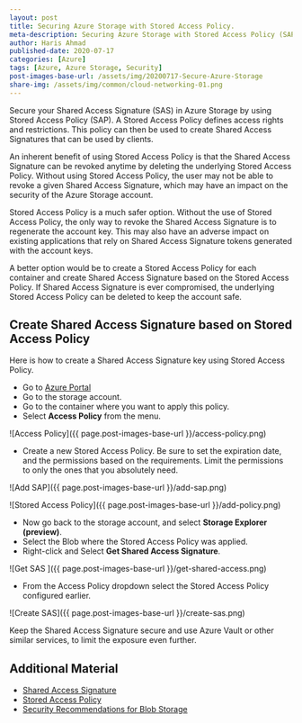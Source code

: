 ```yaml
---
layout: post
title: Securing Azure Storage with Stored Access Policy.
meta-description: Securing Azure Storage with Stored Access Policy (SAP) and Shared Access Token (SAS).
author: Haris Ahmad
published-date: 2020-07-17
categories: [Azure]
tags: [Azure, Azure Storage, Security]
post-images-base-url: /assets/img/20200717-Secure-Azure-Storage
share-img: /assets/img/common/cloud-networking-01.png
---
```


Secure your Shared Access Signature (SAS) in Azure Storage by using Stored Access Policy (SAP). A Stored Access Policy defines access rights and restrictions. This policy can then be used to create Shared Access Signatures that can be used by clients.

An inherent benefit of using Stored Access Policy is that the Shared Access Signature can be revoked anytime by deleting the underlying Stored Access Policy. Without using Stored Access Policy, the user may not be able to revoke a given Shared Access Signature, which may have an impact on the security of the Azure Storage account.

Stored Access Policy is a much safer option. Without the use of Stored Access Policy, the only way to revoke the Shared Access Signature is to regenerate the account key. This may also have an adverse impact on existing applications that rely on Shared Access Signature tokens generated with the account keys.

A better option would be to create a Stored Access Policy for each container and create Shared Access Signature based on the Stored Access Policy. If Shared Access Signature is ever compromised, the underlying Stored Access Policy can be deleted to keep the account safe.

## Create Shared Access Signature based on Stored Access Policy
Here is how to create a Shared Access Signature key using Stored Access Policy.
* Go to [Azure Portal](https://portal.azure.com)
* Go to the storage account.
* Go to the container where you want to apply this policy.
* Select **Access Policy** from the menu.

![Access Policy]({{ page.post-images-base-url }}/access-policy.png)

* Create a new Stored Access Policy. Be sure to set the expiration date, and the permissions based on the requirements. Limit the permissions to only the ones that you absolutely need.

![Add SAP]({{ page.post-images-base-url }}/add-sap.png)

![Stored Access Policy]({{ page.post-images-base-url }}/add-policy.png)
* Now go back to the storage account, and select **Storage Explorer (preview)**. 
* Select the Blob where the Stored Access Policy was applied. 
* Right-click and Select **Get Shared Access Signature**.

![Get SAS ]({{ page.post-images-base-url }}/get-shared-access.png)

* From the Access Policy dropdown select the Stored Access Policy configured earlier.

![Create SAS]({{ page.post-images-base-url }}/create-sas.png)

Keep the Shared Access Signature secure and use Azure Vault or other similar services, to limit the exposure even further.

## Additional Material
* [Shared Access Signature](https://docs.microsoft.com/en-us/azure/storage/common/storage-sas-overview)
* [Stored Access Policy](https://docs.microsoft.com/en-us/rest/api/storageservices/define-stored-access-policy)
* [Security Recommendations for Blob Storage](https://docs.microsoft.com/en-us/azure/storage/blobs/security-recommendations)



